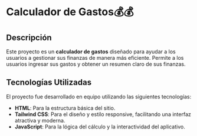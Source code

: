# Calculador de Gastos💰💰

## Descripción

Este proyecto es un **calculador de gastos** diseñado para ayudar a los usuarios a gestionar sus finanzas de manera más eficiente. Permite a los usuarios ingresar sus gastos y obtener un resumen claro de sus finanzas.

## Tecnologías Utilizadas

El proyecto fue desarrollado en equipo utilizando las siguientes tecnologías:

- **HTML**: Para la estructura básica del sitio.
- **Tailwind CSS**: Para el diseño y estilo responsive, facilitando una interfaz atractiva y moderna.
- **JavaScript**: Para la lógica del cálculo y la interactividad del aplicativo.
